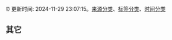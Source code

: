 :alarm_clock: 更新时间: 2024-11-29 23:07:15。[来源分类](../README.md)、[标签分类](../TAGS.md)、[时间分类](../TIMELINE.md)

## 其它



